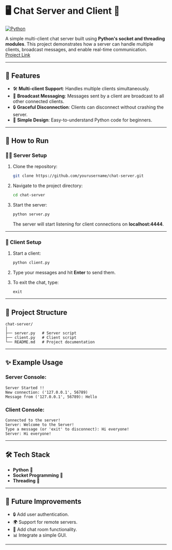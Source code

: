 # 🖥️ Chat Server and Client 🚀

[![Python](https://img.shields.io/badge/Python-3.8%2B-blue)](https://www.python.org/)

A simple multi-client chat server built using **Python's socket and threading modules**. This project demonstrates how a server can handle multiple clients, broadcast messages, and enable real-time communication.  
[Project Link](https://roadmap.sh/projects/broadcast-server)

---

## 🌟 Features

- 🛠️ **Multi-client Support**: Handles multiple clients simultaneously.
- 📡 **Broadcast Messaging**: Messages sent by a client are broadcast to all other connected clients.
- 🔒 **Graceful Disconnection**: Clients can disconnect without crashing the server.
- 🎨 **Simple Design**: Easy-to-understand Python code for beginners.

---

## 🚀 How to Run

### 🧑‍💻 Server Setup

1. Clone the repository:

   ```bash
   git clone https://github.com/yourusername/chat-server.git
   ```

2. Navigate to the project directory:

   ```bash
   cd chat-server
   ```

3. Start the server:
   ```bash
   python server.py
   ```
   The server will start listening for client connections on **localhost:4444**.

---

### 👥 Client Setup

1. Start a client:

   ```bash
   python client.py
   ```

2. Type your messages and hit **Enter** to send them.

3. To exit the chat, type:
   ```
   exit
   ```

---

## 📂 Project Structure

```
chat-server/
│
├── server.py   # Server script
├── client.py   # Client script
└── README.md   # Project documentation
```

---

## ✨ Example Usage

### Server Console:

```plaintext
Server Started !!
New connection: ('127.0.0.1', 56789)
Message from ('127.0.0.1', 56789): Hello
```

### Client Console:

```plaintext
Connected to the server!
Server: Welcome to the Server!
Type a message (or 'exit' to disconnect): Hi everyone!
Server: Hi everyone!
```

---

## 🛠️ Tech Stack

- **Python** 🐍
- **Socket Programming** 📡
- **Threading** 🧵

---

## 🎯 Future Improvements

- 🔒 Add user authentication.
- 🌍 Support for remote servers.
- 💬 Add chat room functionality.
- 📊 Integrate a simple GUI.

---

